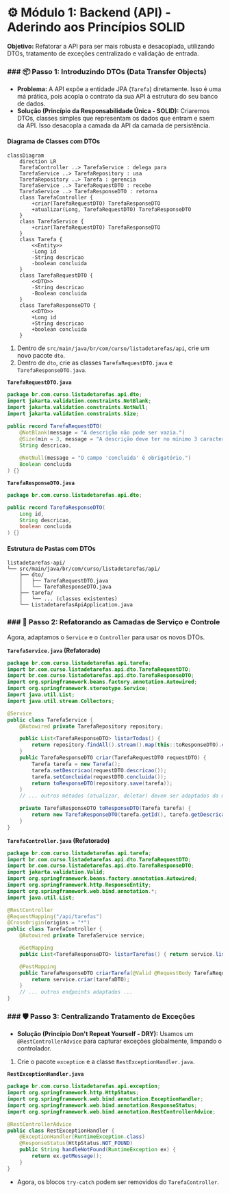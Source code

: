 # ⚙️ Módulo 1: Backend (API) - Aderindo aos Princípios SOLID

**Objetivo:** Refatorar a API para ser mais robusta e desacoplada, utilizando DTOs, tratamento de exceções centralizado e validação de entrada.

### ### 📦 Passo 1: Introduzindo DTOs (Data Transfer Objects)

* **Problema:** A API expõe a entidade JPA (`Tarefa`) diretamente. Isso é uma má prática, pois acopla o contrato da sua API à estrutura do seu banco de dados.
* **Solução (Princípio da Responsabilidade Única - SOLID):** Criaremos DTOs, classes simples que representam os dados que entram e saem da API. Isso desacopla a camada da API da camada de persistência.

#### Diagrama de Classes com DTOs
```mermaid
classDiagram
    direction LR
    TarefaController ..> TarefaService : delega para
    TarefaService ..> TarefaRepository : usa
    TarefaRepository ..> Tarefa : gerencia
    TarefaService ..> TarefaRequestDTO : recebe
    TarefaService ..> TarefaResponseDTO : retorna
    class TarefaController {
        +criar(TarefaRequestDTO) TarefaResponseDTO
        +atualizar(Long, TarefaRequestDTO) TarefaResponseDTO
    }
    class TarefaService {
        +criar(TarefaRequestDTO) TarefaResponseDTO
    }
    class Tarefa {
        <<Entity>>
        -Long id
        -String descricao
        -boolean concluida
    }
    class TarefaRequestDTO {
        <<DTO>>
        -String descricao
        -Boolean concluida
    }
    class TarefaResponseDTO {
        <<DTO>>
        +Long id
        +String descricao
        +boolean concluida
    }
```
1.  Dentro de `src/main/java/br/com/curso/listadetarefas/api`, crie um novo pacote `dto`.
2.  Dentro de `dto`, crie as classes `TarefaRequestDTO.java` e `TarefaResponseDTO.java`.

**`TarefaRequestDTO.java`**
```java
package br.com.curso.listadetarefas.api.dto;
import jakarta.validation.constraints.NotBlank;
import jakarta.validation.constraints.NotNull;
import jakarta.validation.constraints.Size;

public record TarefaRequestDTO(
    @NotBlank(message = "A descrição não pode ser vazia.")
    @Size(min = 3, message = "A descrição deve ter no mínimo 3 caracteres.")
    String descricao,
    
    @NotNull(message = "O campo 'concluida' é obrigatório.")
    Boolean concluida
) {}
```

**`TarefaResponseDTO.java`**
```java
package br.com.curso.listadetarefas.api.dto;

public record TarefaResponseDTO(
    Long id,
    String descricao,
    boolean concluida
) {}
```

#### Estrutura de Pastas com DTOs
```
listadetarefas-api/
└── src/main/java/br/com/curso/listadetarefas/api/
    ├── dto/
    │   ├── TarefaRequestDTO.java
    │   └── TarefaResponseDTO.java
    ├── tarefa/
    │   └── ... (classes existentes)
    └── ListadetarefasApiApplication.java
```

### ### 🔄 Passo 2: Refatorando as Camadas de Serviço e Controle

Agora, adaptamos o `Service` e o `Controller` para usar os novos DTOs.

**`TarefaService.java` (Refatorado)**
```java
package br.com.curso.listadetarefas.api.tarefa;
import br.com.curso.listadetarefas.api.dto.TarefaRequestDTO;
import br.com.curso.listadetarefas.api.dto.TarefaResponseDTO;
import org.springframework.beans.factory.annotation.Autowired;
import org.springframework.stereotype.Service;
import java.util.List;
import java.util.stream.Collectors;

@Service
public class TarefaService {
    @Autowired private TarefaRepository repository;

    public List<TarefaResponseDTO> listarTodas() {
        return repository.findAll().stream().map(this::toResponseDTO).collect(Collectors.toList());
    }
    public TarefaResponseDTO criar(TarefaRequestDTO requestDTO) {
        Tarefa tarefa = new Tarefa();
        tarefa.setDescricao(requestDTO.descricao());
        tarefa.setConcluida(requestDTO.concluida());
        return toResponseDTO(repository.save(tarefa));
    }
    // ... outros métodos (atualizar, deletar) devem ser adaptados da mesma forma ...

    private TarefaResponseDTO toResponseDTO(Tarefa tarefa) {
        return new TarefaResponseDTO(tarefa.getId(), tarefa.getDescricao(), tarefa.isConcluida());
    }
}
```

**`TarefaController.java` (Refatorado)**
```java
package br.com.curso.listadetarefas.api.tarefa;
import br.com.curso.listadetarefas.api.dto.TarefaRequestDTO;
import br.com.curso.listadetarefas.api.dto.TarefaResponseDTO;
import jakarta.validation.Valid;
import org.springframework.beans.factory.annotation.Autowired;
import org.springframework.http.ResponseEntity;
import org.springframework.web.bind.annotation.*;
import java.util.List;

@RestController
@RequestMapping("/api/tarefas")
@CrossOrigin(origins = "*")
public class TarefaController {
    @Autowired private TarefaService service;

    @GetMapping
    public List<TarefaResponseDTO> listarTarefas() { return service.listarTodas(); }

    @PostMapping
    public TarefaResponseDTO criarTarefa(@Valid @RequestBody TarefaRequestDTO tarefaDTO) {
        return service.criar(tarefaDTO);
    }
    // ... outros endpoints adaptados ...
}
```

### ### 🛡️ Passo 3: Centralizando Tratamento de Exceções

* **Solução (Princípio Don't Repeat Yourself - DRY):** Usamos um `@RestControllerAdvice` para capturar exceções globalmente, limpando o controlador.

1.  Crie o pacote `exception` e a classe `RestExceptionHandler.java`.

**`RestExceptionHandler.java`**
```java
package br.com.curso.listadetarefas.api.exception;
import org.springframework.http.HttpStatus;
import org.springframework.web.bind.annotation.ExceptionHandler;
import org.springframework.web.bind.annotation.ResponseStatus;
import org.springframework.web.bind.annotation.RestControllerAdvice;

@RestControllerAdvice
public class RestExceptionHandler {
    @ExceptionHandler(RuntimeException.class)
    @ResponseStatus(HttpStatus.NOT_FOUND)
    public String handleNotFound(RuntimeException ex) {
        return ex.getMessage();
    }
}
```
* Agora, os blocos `try-catch` podem ser removidos do `TarefaController`.